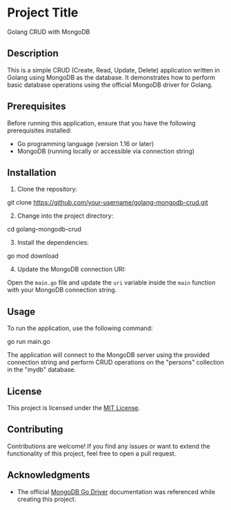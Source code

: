# Project Title

Golang CRUD with MongoDB

## Description

This is a simple CRUD (Create, Read, Update, Delete) application written in Golang using MongoDB as the database. It demonstrates how to perform basic database operations using the official MongoDB driver for Golang.

## Prerequisites

Before running this application, ensure that you have the following prerequisites installed:

- Go programming language (version 1.16 or later)
- MongoDB (running locally or accessible via connection string)

## Installation

1. Clone the repository:

git clone https://github.com/your-username/golang-mongodb-crud.git


2. Change into the project directory:

cd golang-mongodb-crud


3. Install the dependencies:

go mod download


4. Update the MongoDB connection URI:

Open the `main.go` file and update the `uri` variable inside the `main` function with your MongoDB connection string.

## Usage

To run the application, use the following command:

go run main.go


The application will connect to the MongoDB server using the provided connection string and perform CRUD operations on the "persons" collection in the "mydb" database.

## License

This project is licensed under the [MIT License](LICENSE).

## Contributing

Contributions are welcome! If you find any issues or want to extend the functionality of this project, feel free to open a pull request.

## Acknowledgments

- The official [MongoDB Go Driver](https://github.com/mongodb/mongo-go-driver) documentation was referenced while creating this project.
